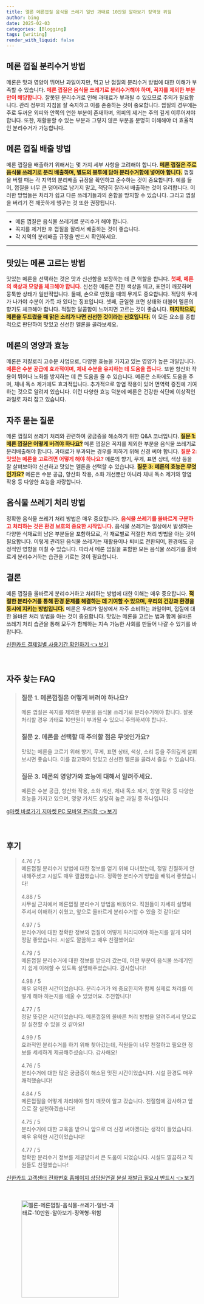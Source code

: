 ```yaml
---
title: 멜론 메론껍질 음식물 쓰레기 일반 과태료 10만원 알아보기 징역형 위험
author: bing
date: 2025-02-03
categories: [Blogging]
tags: [writing]
render_with_liquid: false
---
```



<h2 id='메론 껍질 분리수거 방법'>메론 껍질 분리수거 방법</h2>

<p>메론은 맛과 영양이 뛰어난 과일이지만, 먹고 난 껍질의 분리수거 방법에 대한 이해가 부족할 수 있습니다. <b><span style="color: #ee2323;">메론 껍질은 음식물 쓰레기로 분리수거해야 하며, 꼭지를 제외한 부분만이 해당합니다.</span></b> 잘못된 분리수거로 인해 과태료가 부과될 수 있으므로 주의가 필요합니다. 관리 정부의 지침을 잘 숙지하고 이를 존중하는 것이 중요합니다. 껍질의 경우에는 주로 두꺼운 외피와 안쪽의 연한 부분이 존재하며, 외피의 제거는 주의 깊게 이루어져야 합니다. 또한, 재활용할 수 있는 부분과 그렇지 않은 부분을 분명히 이해해야 더 효율적인 분리수거가 가능합니다.</p>

<h2 id='메론 껍질 배출 방법'>메론 껍질 배출 방법</h2>

<p>메론 껍질을 배출하기 위해서는 몇 가지 세부 사항을 고려해야 합니다. <b><span style="background-color: #ffe066;">메론 껍질은 주로 음식물 쓰레기로 분리 배출하며, 별도의 봉투에 담아 분리수거함에 넣어야 합니다.</span></b> 껍질을 버릴 때는 각 지역의 분리배출 규정을 확인하고 준수하는 것이 중요합니다. 예를 들어, 껍질을 너무 큰 덩어리로 남기지 말고, 적당히 잘라서 배출하는 것이 유리합니다. 이러한 방법들은 처리가 쉽고 다른 쓰레기들과의 혼합을 방지할 수 있습니다. 그리고 껍질을 버리기 전 깨끗하게 헹구는 것 또한 권장됩니다.</p>

<hr />

<ul>
    <li>메론 껍질은 음식물 쓰레기로 분리수거 해야 합니다.</li>
    <li>꼭지를 제거한 후 껍질을 잘라서 배출하는 것이 좋습니다.</li>
    <li>각 지역의 분리배출 규정을 반드시 확인하세요.</li>
</ul>

<hr />

<h2 id='맛있는 메론 고르는 방법'>맛있는 메론 고르는 방법</h2>

<p>맛있는 메론을 선택하는 것은 맛과 신선함을 보장하는 데 큰 역할을 합니다. <b><span style="color: #ee2323;">첫째, 메론의 색상과 모양을 체크해야 합니다.</span></b> 신선한 메론은 진한 색상을 띄고, 표면이 깨끗하며 뭉툭한 상태가 일반적입니다. 둘째, 손으로 만졌을 때의 무게도 중요합니다. 적당히 무게가 나가야 수분이 가득 차 있다는 징표입니다. 셋째, 균일한 표면 상태와 더불어 멜론의 향기도 체크해야 합니다. 적절한 달콤함이 느껴지면 고르는 것이 좋습니다. <b><span style="background-color: #ffe066;">마지막으로, 메론을 두드렸을 때 맑은 소리가 나면 신선한 것이라는 신호입니다.</span></b> 이 모든 요소를 종합적으로 판단하여 맛있고 신선한 멜론을 골라보세요.</p>

<h2 id='메론의 영양과 효능'>메론의 영양과 효능</h2>

<p>메론은 저칼로리 고수분 사업으로, 다양한 효능을 가지고 있는 영양가 높은 과일입니다. <b><span style="color: #ee2323;">메론은 수분 공급에 효과적이며, 체내 수분을 유지하는 데 도움을 줍니다.</span></b> 또한 항산화 작용이 뛰어나 노화를 방지하는 데 큰 도움을 줄 수 있습니다. 메론은 소화에도 도움을 주며, 체내 독소 제거에도 효과적입니다. 추가적으로 항염 작용이 있어 면역력 증진에 기여하는 것으로 알려져 있습니다. 이런 다양한 효능 덕분에 메론은 건강한 식단에 이상적인 과일로 자리 잡고 있습니다.</p>

<h2 id='자주 묻는 질문'>자주 묻는 질문</h2>

<p>메론 껍질의 쓰레기 처리와 관련하여 궁금증을 해소하기 위한 Q&A 코너입니다. <b><span style="background-color: #ffe066;">질문 1: 메론 껍질은 어떻게 버려야 하나요?</span></b> 메론 껍질은 꼭지를 제외한 부분을 음식물 쓰레기로 분리배출해야 합니다. 과태료가 부과되는 경우를 피하기 위해 신경 써야 합니다. <b><span style="color: #ee2323;">질문 2: 맛있는 메론을 고르려면 어떻게 해야 하나요?</span></b> 메론의 향기, 무게, 표면 상태, 색상 등을 잘 살펴보아야 신선하고 맛있는 멜론을 선택할 수 있습니다. <b><span style="background-color: #ffe066;">질문 3: 메론의 효능은 무엇인가요?</span></b> 메론은 수분 공급, 항산화 작용, 소화 개선뿐만 아니라 체내 독소 제거와 항염 작용 등 다양한 효능을 자랑합니다.</p>

<h2 id='음식물 쓰레기 처리 방법'>음식물 쓰레기 처리 방법</h2>

<p>정확한 음식물 쓰레기 처리 방법은 매우 중요합니다. <b><span style="color: #ee2323;">음식물 쓰레기를 올바르게 구분하고 처리하는 것은 환경 보호의 중요한 시작입니다.</span></b> 음식물 쓰레기는 일상에서 발생하는 다양한 식재료의 남은 부분들을 포함하므로, 각 재료별로 적절한 처리 방법을 아는 것이 필요합니다. 이렇게 관리된 음식물 쓰레기는 재활용이나 퇴비로 전환되어, 환경에도 긍정적인 영향을 미칠 수 있습니다. 따라서 메론 껍질을 포함한 모든 음식물 쓰레기를 올바르게 분리수거하는 습관을 기르는 것이 필요합니다.</p>

<h2 id='결론'>결론</h2>

<p>메론 껍질을 올바르게 분리수거하고 처리하는 방법에 대한 이해는 매우 중요합니다. <b><span style="background-color: #ffe066;">적절한 분리수거를 통해 환경 문제를 해결하는 데 기여할 수 있으며, 우리의 건강과 환경을 동시에 지키는 방법입니다.</span></b> 메론은 우리가 일상에서 자주 소비하는 과일이며, 껍질에 대한 올바른 처리 방법을 아는 것이 중요합니다. 맛있는 메론을 고르는 법과 함께 올바른 쓰레기 처리 습관을 통해 모두가 함께하는 지속 가능한 사회를 만들어 나갈 수 있기를 바랍니다.</p>


<p><a class="click-button" title="신한카드 결제일별 사용기간 확인하기" href="https://blackassets.github.io/posts/%EC%8B%A0%ED%95%9C%EC%B9%B4%EB%93%9C-%EA%B2%B0%EC%A0%9C%EC%9D%BC%EB%B3%84-%EC%82%AC%EC%9A%A9%EA%B8%B0%EA%B0%84-%ED%99%95%EC%9D%B8%ED%95%98%EA%B8%B0/" rel="dofollow">신한카드 결제일별 사용기간 확인하기 👈 보기</a></p><br>
<h2 id='자주_찾는_FAQ'>자주 찾는 FAQ</h2>
<div itemscope="" itemtype="https://schema.org/FAQPage"> 
<blockquote> 
<div itemscope="" itemprop="mainEntity" itemtype="https://schema.org/Question"> 
<h3 itemprop="name">질문 1. 메론껍질은 어떻게 버려야 하나요?</h3> 
<div itemscope="" itemprop="acceptedAnswer" itemtype="https://schema.org/Answer"> 
<span itemprop="text"> <p>메론 껍질은 꼭지를 제외한 부분을 음식물 쓰레기로 분리수거해야 합니다. 잘못 처리할 경우 과태료 10만원이 부과될 수 있으니 주의하셔야 합니다.</p> </span> 
</div> 
</div> 

<div itemscope="" itemprop="mainEntity" itemtype="https://schema.org/Question"> 
<h3 itemprop="name">질문 2. 메론을 선택할 때 주의할 점은 무엇인가요?</h3> 
<div itemscope="" itemprop="acceptedAnswer" itemtype="https://schema.org/Answer"> 
<span itemprop="text"> <p>맛있는 메론을 고르기 위해 향기, 무게, 표면 상태, 색상, 소리 등을 주의깊게 살펴보시면 좋습니다. 이를 참고하여 맛있고 신선한 멜론을 골라서 즐길 수 있습니다.</p> </span> 
</div> 
</div> 

<div itemscope="" itemprop="mainEntity" itemtype="https://schema.org/Question"> 
<h3 itemprop="name">질문 3. 메론의 영양가와 효능에 대해서 알려주세요.</h3> 
<div itemscope="" itemprop="acceptedAnswer" itemtype="https://schema.org/Answer"> 
<span itemprop="text"> <p>메론은 수분 공급, 항산화 작용, 소화 개선, 체내 독소 제거, 항염 작용 등 다양한 효능을 가지고 있으며, 영양 가치도 상당히 높은 과일 중 하나입니다.</p> </span> 
</div> 
</div> 
</blockquote> 
</div>
<p><a class="click-button" title="g마켓 바로가기 지마켓 PC 모바일 편리함" href="https://blackassets.github.io/posts/g%EB%A7%88%EC%BC%93-%EB%B0%94%EB%A1%9C%EA%B0%80%EA%B8%B0-%EC%A7%80%EB%A7%88%EC%BC%93-PC-%EB%AA%A8%EB%B0%94%EC%9D%BC-%ED%8E%B8%EB%A6%AC%ED%95%A8/" rel="dofollow">g마켓 바로가기 지마켓 PC 모바일 편리함 👈 보기</a></p><br>
<h2 id='후기'>후기</h2>
<div itemscope itemtype="https://schema.org/Product">
  <blockquote>
  <div itemprop="review" itemscope itemtype="https://schema.org/Review">
      <div itemprop="reviewRating" itemscope itemtype="https://schema.org/Rating"> <span itemprop="ratingValue">4.76</span> / <span itemprop="bestRating">5</span> </div>
      <span itemprop="reviewBody">메론껍질 분리수거 방법에 대한 정보를 얻기 위해 다녀왔는데, 정말 친절하게 안내해주셨고 시설도 매우 깔끔했습니다. 정확한 분리수거 방법을 배워서 좋았습니다!</span>
  </div>
  <br>
  <div itemprop="review" itemscope itemtype="https://schema.org/Review">
      <div itemprop="reviewRating" itemscope itemtype="https://schema.org/Rating"> <span itemprop="ratingValue">4.88</span> / <span itemprop="bestRating">5</span> </div>
      <span itemprop="reviewBody">사무실 근처에서 메론껍질 분리수거 방법을 배웠어요. 직원들이 자세히 설명해 주셔서 이해하기 쉬웠고, 앞으로 올바르게 분리수거할 수 있을 것 같아요!</span>
  </div>
  <br>
  <div itemprop="review" itemscope itemtype="https://schema.org/Review">
      <div itemprop="reviewRating" itemscope itemtype="https://schema.org/Rating"> <span itemprop="ratingValue">4.97</span> / <span itemprop="bestRating">5</span> </div>
      <span itemprop="reviewBody">분리수거에 대한 정확한 정보와 껍질이 어떻게 처리되어야 하는지를 알게 되어 정말 좋았습니다. 시설도 깔끔하고 매우 친절했어요!</span>
  </div>
  <br>
  <div itemprop="review" itemscope itemtype="https://schema.org/Review">
      <div itemprop="reviewRating" itemscope itemtype="https://schema.org/Rating"> <span itemprop="ratingValue">4.79</span> / <span itemprop="bestRating">5</span> </div>
      <span itemprop="reviewBody">메론껍질 분리수거에 대한 정보를 받으러 갔는데, 어떤 부분이 음식물 쓰레기인지 쉽게 이해할 수 있도록 설명해주셨습니다. 감사합니다!</span>
  </div>
  <br>
  <div itemprop="review" itemscope itemtype="https://schema.org/Review">
      <div itemprop="reviewRating" itemscope itemtype="https://schema.org/Rating"> <span itemprop="ratingValue">4.98</span> / <span itemprop="bestRating">5</span> </div>
      <span itemprop="reviewBody">매우 유익한 시간이었습니다. 분리수거가 왜 중요한지와 함께 실제로 처리를 어떻게 해야 하는지를 배울 수 있었어요. 추천합니다!</span>
  </div>
  <br>
  <div itemprop="review" itemscope itemtype="https://schema.org/Review">
      <div itemprop="reviewRating" itemscope itemtype="https://schema.org/Rating"> <span itemprop="ratingValue">4.77</span> / <span itemprop="bestRating">5</span> </div>
      <span itemprop="reviewBody">정말 뜻깊은 시간이었습니다. 메론껍질의 올바른 처리 방법을 알려주셔서 앞으로 잘 실천할 수 있을 것 같아요!</span>
  </div>
  <br>
  <div itemprop="review" itemscope itemtype="https://schema.org/Review">
      <div itemprop="reviewRating" itemscope itemtype="https://schema.org/Rating"> <span itemprop="ratingValue">4.99</span> / <span itemprop="bestRating">5</span> </div>
      <span itemprop="reviewBody">효과적인 분리수거를 하기 위해 찾아갔는데, 직원들이 너무 친절하고 필요한 정보를 세세하게 제공해주셨습니다. 감사해요!</span>
  </div>
  <br>
  <div itemprop="review" itemscope itemtype="https://schema.org/Review">
      <div itemprop="reviewRating" itemscope itemtype="https://schema.org/Rating"> <span itemprop="ratingValue">4.76</span> / <span itemprop="bestRating">5</span> </div>
      <span itemprop="reviewBody">분리수거에 대한 많은 궁금증이 해소된 멋진 시간이었습니다. 시설 환경도 매우 쾌적했습니다!</span>
  </div>
  <br>
  <div itemprop="review" itemscope itemtype="https://schema.org/Review">
      <div itemprop="reviewRating" itemscope itemtype="https://schema.org/Rating"> <span itemprop="ratingValue">4.84</span> / <span itemprop="bestRating">5</span> </div>
      <span itemprop="reviewBody">메론껍질을 어떻게 처리해야 할지 깨끗이 알고 갔습니다. 친절함에 감사하고 앞으로 잘 실천하겠습니다!</span>
  </div>
  <br>
  <div itemprop="review" itemscope itemtype="https://schema.org/Review">
      <div itemprop="reviewRating" itemscope itemtype="https://schema.org/Rating"> <span itemprop="ratingValue">4.75</span> / <span itemprop="bestRating">5</span> </div>
      <span itemprop="reviewBody">분리수거에 대한 교육을 받으니 앞으로 더 신경 써야겠다는 생각이 들었습니다. 매우 유익한 시간이었습니다!</span>
  </div>
  <br>
  <div itemprop="review" itemscope itemtype="https://schema.org/Review">
      <div itemprop="reviewRating" itemscope itemtype="https://schema.org/Rating"> <span itemprop="ratingValue">4.77</span> / <span itemprop="bestRating">5</span> </div>
      <span itemprop="reviewBody">정확한 분리수거 정보를 제공받아서 큰 도움이 되었습니다. 시설도 깔끔하고 직원들도 친절했습니다!</span>
  </div>
  </blockquote>
</div>
<p><a class="click-button" title="신한카드 고객센터 전화번호 홈페이지 상담원연결 분실 재발급 필요시 반드시" href="https://blackassets.github.io/posts/%EC%8B%A0%ED%95%9C%EC%B9%B4%EB%93%9C-%EA%B3%A0%EA%B0%9D%EC%84%BC%ED%84%B0-%EC%A0%84%ED%99%94%EB%B2%88%ED%98%B8-%ED%99%88%ED%8E%98%EC%9D%B4%EC%A7%80-%EC%83%81%EB%8B%B4%EC%9B%90%EC%97%B0%EA%B2%B0-%EB%B6%84%EC%8B%A4-%EC%9E%AC%EB%B0%9C%EA%B8%89-%ED%95%84%EC%9A%94%EC%8B%9C-%EB%B0%98%EB%93%9C%EC%8B%9C/" rel="dofollow">신한카드 고객센터 전화번호 홈페이지 상담원연결 분실 재발급 필요시 반드시 👈 보기</a></p><br>
<figure class="image"><img src="https://blackassets.github.io/assets/img/thumbnail/멜론-메론껍질-음식물-쓰레기-일반-과태료-10만원-알아보기-징역형-위험.webp" alt="멜론-메론껍질-음식물-쓰레기-일반-과태료-10만원-알아보기-징역형-위험" width="256" height="256"></figure>